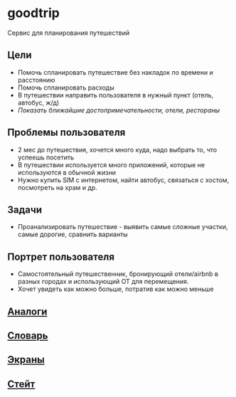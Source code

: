 # goodtrip

Сервис для планирования путешествий

## Цели
   + Помочь спланировать путешествие без накладок по времени и расстоянию
   + Помочь спланировать расходы 
   + В путешествии направить пользователя в нужный пункт (отель, автобус, ж/д)
   + *Показать ближайшие достопримечательности, отели, рестораны*
   
## Проблемы пользователя
   * 2 мес до путешествия, хочется много куда, надо выбрать то, что успеешь посетить
   * В путешествии используется много приложений, которые не используются в обычной жизни
   * Нужно купить SIM с интернетом, найти автобус, связаться с хостом, посмотреть на храм и др.   
   
## Задачи
   * Проанализировать путешествие - выявить самые сложные участки, самые дорогие, сравнить варианты
   
## Портрет пользователя
   * Самостоятельный путешественник, бронирующий отели/airbnb в разных городах и использующий ОТ для перемещения.
   * Хочет увидеть как можно больше, потратив как можно меньше
  
## [Аналоги](./analogs.md)
## [Словарь](./conventions.md)
## [Экраны](./screens.md)
## [Стейт](./state.md)
